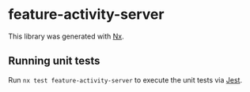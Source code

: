 # feature-activity-server

This library was generated with [Nx](https://nx.dev).

## Running unit tests

Run `nx test feature-activity-server` to execute the unit tests via [Jest](https://jestjs.io).
